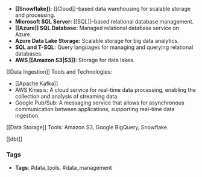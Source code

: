 
  - **[[Snowflake]]:** [[Cloud]]-based data warehousing for scalable storage and processing.
  - **Microsoft SQL Server:** [[SQL]]-based relational database management.
  - **[[Azure]] SQL Database:** Managed relational database service on Azure.
  - **Azure Data Lake Storage:** Scalable storage for big data analytics.
  - **SQL and T-SQL:** Query languages for managing and querying relational databases.
  - **AWS [[Amazon S3|S3]]:** Storage for data lakes.

[[Data Ingestion]] Tools and Technologies:
- [[Apache Kafka]]
- AWS Kinesis: A cloud service for real-time data processing, enabling the collection and analysis of streaming data.
- Google Pub/Sub: A messaging service that allows for asynchronous communication between applications, supporting real-time data ingestion.

[[Data Storage]]
Tools: Amazon S3, Google BigQuery, Snowflake.

[[dbt]]

### Tags
- **Tags**: #data_tools, #data_management